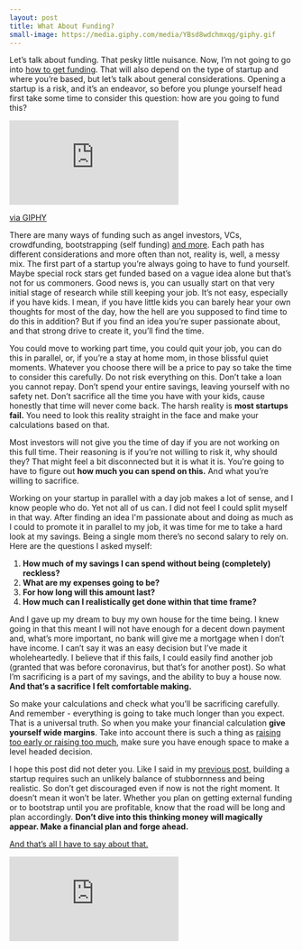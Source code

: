 ```yaml
---
layout: post
title: What About Funding?
small-image: https://media.giphy.com/media/YBsd8wdchmxqg/giphy.gif
---
```

Let’s talk about funding. That pesky little nuisance. Now, I’m not going to go into [how to get funding](https://lmgtfy.com/?q=startup+how+to+get+funding). That will also depend on the type of startup and where you’re based, but let’s talk about general considerations. Opening a startup is a risk, and it’s an endeavor, so before you plunge yourself head first take some time to consider this question: how are you going to fund this?

<iframe src="https://giphy.com/embed/YBsd8wdchmxqg" class="post-image" frameBorder="0" class="giphy-embed post-gif" allowFullScreen></iframe><p><a href="https://giphy.com/gifs/money-make-it-rain-cat-YBsd8wdchmxqg">via GIPHY</a></p>

There are many ways of funding such as angel investors, VCs, crowdfunding, bootstrapping (self funding) [and more](https://www.entrepreneur.com/slideshow/299773). Each path has different considerations and more often than not, reality is, well, a messy mix. The first part of a startup you’re always going to have to fund yourself. Maybe special rock stars get funded based on a vague idea alone but that’s not for us commoners. Good news is, you can usually start on that very initial stage of research while still keeping your job. It’s not easy, especially if you have kids. I mean, if you have little kids you can barely hear your own thoughts for most of the day, how the hell are you supposed to find time to do this in addition? But if you find an idea you’re super passionate about, and that strong drive to create it, you’ll find the time.

You could move to working part time, you could quit your job, you can do this in parallel, or, if you’re a stay at home mom, in those blissful quiet moments. Whatever you choose there will be a price to pay so take the time to consider this carefully. Do not risk everything on this. Don’t take a loan you cannot repay. Don’t spend your entire savings, leaving yourself with no safety net. Don’t sacrifice all the time you have with your kids, cause honestly that time will never come back. The harsh reality is **most startups fail.** You need to look this reality straight in the face and make your calculations based on that.

Most investors will not give you the time of day if you are not working on this full time. Their reasoning is if you’re not willing to risk it, why should they? That might feel a bit disconnected but it is what it is. You’re going to have to figure out **how much you can spend on this.** And what you’re willing to sacrifice.

Working on your startup in parallel with a day job makes a lot of sense, and I know people who do. Yet not all of us can. I did not feel I could split myself in that way. After finding an idea I'm passionate about and doing as much as I could to promote it in parallel to my job, it was time for me to take a hard look at my savings. Being a single mom there’s no second salary to rely on. Here are the questions I asked myself:

1. **How much of my savings I can spend without being (completely) reckless?**
2. **What are my expenses going to be?**
3. **For how long will this amount last?**
4. **How much can I realistically get done within that time frame?**

And I gave up my dream to buy my own house for the time being. I knew going in that this meant I will not have enough for a decent down payment and, what’s more important, no bank will give me a mortgage when I don’t have income. I can’t say it was an easy decision but I’ve made it wholeheartedly. I believe that if this fails, I could easily find another job (granted that was before coronavirus, but that’s for another post). So what I’m sacrificing is a part of my savings, and the ability to buy a house now. **And that’s a sacrifice I felt comfortable making.**

So make your calculations and check what you’ll be sacrificing carefully. And remember - everything is going to take much longer than you expect. That is a universal truth. So when you make your financial calculation **give yourself wide margins**. Take into account there is such a thing as [raising too early or raising too much](https://www.inc.com/hillel-fuld/why-raising-too-much-capital-or-raising-too-early-can-lead-to-failure-of-your-startup.html), make sure you have enough space to make a level headed decision.

I hope this post did not deter you. Like I said in my [previous post](https://blog.parentscheduler.app/posts/2020/06/28/What-you-need-to-start-a-Startup/), building a startup requires such an unlikely balance of stubbornness and being realistic. So don’t get discouraged even if now is not the right moment. It doesn’t mean it won’t be later. Whether you plan on getting external funding or to bootstrap until you are profitable, know that the road will be long and plan accordingly. **Don’t dive into this thinking money will magically appear. Make a financial plan and forge ahead.**

[And that’s all I have to say about that.](https://www.youtube.com/watch?v=Otm4RusESNU)

<iframe src="https://www.youtube.com/embed/Otm4RusESNU" class="post-image" frameborder="0" allow="accelerometer; autoplay; encrypted-media; gyroscope; picture-in-picture" allowfullscreen></iframe>